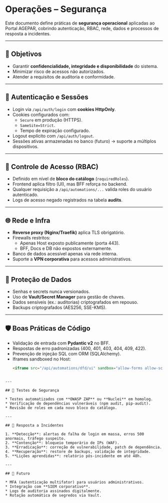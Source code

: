# Operações – Segurança

Este documento define práticas de **segurança operacional** aplicadas ao Portal AGEPAR, cobrindo autenticação, RBAC, rede, dados e processos de resposta a incidentes.

---

## 🎯 Objetivos

- Garantir **confidencialidade, integridade e disponibilidade** do sistema.  
- Minimizar risco de acessos não autorizados.  
- Atender a requisitos de auditoria e conformidade.  

---

## 🔑 Autenticação e Sessões

- Login via `/api/auth/login` com **cookies HttpOnly**.  
- Cookies configurados com:
  - `Secure` em produção (HTTPS).  
  - `SameSite=Strict`.  
  - Tempo de expiração configurado.  
- Logout explícito com `/api/auth/logout`.  
- Sessões ativas armazenadas no banco (futuro) → suporte a múltiplos dispositivos.  

---

## 👤 Controle de Acesso (RBAC)

- Definido em nível de **bloco do catálogo** (`requiredRoles`).  
- Frontend aplica filtro (UI), mas BFF reforça no backend.  
- Qualquer requisição a `/api/automations/...` valida roles do usuário autenticado.  
- Logs de acesso negado registrados na tabela **audits**.  

---

## 🌐 Rede e Infra

- **Reverse proxy (Nginx/Traefik)** aplica TLS obrigatório.  
- Firewalls restritos:
  - Apenas Host exposto publicamente (porta 443).  
  - BFF, Docs e DB não expostos externamente.  
- Banco de dados acessível apenas via rede interna.  
- Suporte a **VPN corporativa** para acessos administrativos.  

---

## 🔐 Proteção de Dados

- Senhas e secrets nunca versionados.  
- Uso de **Vault/Secret Manager** para gestão de chaves.  
- Dados sensíveis (ex.: auditorias) criptografados em repouso.  
- Backups criptografados (AES256, SSE-KMS).  

---

## 🛡️ Boas Práticas de Código

- Validação de entrada com **Pydantic v2** no BFF.  
- Respostas de erro padronizadas (400, 401, 403, 404, 409, 422).  
- Prevenção de injeção SQL com ORM (SQLAlchemy).  
- Iframes sandboxed no Host:
  ```html
  <iframe src="/api/automations/dfd/ui" sandbox="allow-forms allow-scripts allow-same-origin" />
````

---

## 🧪 Testes de Segurança

* Testes automatizados com **OWASP ZAP** ou **Nuclei** em homolog.
* Verificação de dependências vulneráveis (npm audit, pip-audit).
* Revisão de roles em cada novo bloco do catálogo.

---

## 🚨 Resposta a Incidentes

1. **Detecção**: alertas de falha de login em massa, erros 500 anormais, tráfego suspeito.
2. **Contenção**: bloqueio temporário de IPs (WAF).
3. **Erradicação**: correção de vulnerabilidade, patch de dependência.
4. **Recuperação**: restore de backups, validação de integridade.
5. **Lições aprendidas**: relatório pós-incidente em até 48h.

---

## 🔮 Futuro

* MFA (autenticação multifator) para usuários administrativos.
* Integração com **SIEM corporativo**.
* Logs de auditoria assinados digitalmente.
* Rotação automática de segredos via Vault.